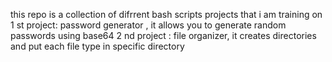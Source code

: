 this repo is a collection of difrrent bash scripts projects that i am training on 
1 st project: password generator , it allows you to generate random passwords using base64
2 nd project : file organizer, it creates directories and put each file type in specific directory

